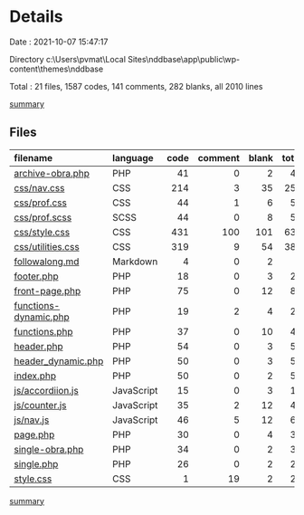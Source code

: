 # Details

Date : 2021-10-07 15:47:17

Directory c:\Users\pvmat\Local Sites\nddbase\app\public\wp-content\themes\nddbase

Total : 21 files,  1587 codes, 141 comments, 282 blanks, all 2010 lines

[summary](results.md)

## Files
| filename | language | code | comment | blank | total |
| :--- | :--- | ---: | ---: | ---: | ---: |
| [archive-obra.php](/archive-obra.php) | PHP | 41 | 0 | 2 | 43 |
| [css/nav.css](/css/nav.css) | CSS | 214 | 3 | 35 | 252 |
| [css/prof.css](/css/prof.css) | CSS | 44 | 1 | 6 | 51 |
| [css/prof.scss](/css/prof.scss) | SCSS | 44 | 0 | 8 | 52 |
| [css/style.css](/css/style.css) | CSS | 431 | 100 | 101 | 632 |
| [css/utilities.css](/css/utilities.css) | CSS | 319 | 9 | 54 | 382 |
| [followalong.md](/followalong.md) | Markdown | 4 | 0 | 2 | 6 |
| [footer.php](/footer.php) | PHP | 18 | 0 | 3 | 21 |
| [front-page.php](/front-page.php) | PHP | 75 | 0 | 12 | 87 |
| [functions-dynamic.php](/functions-dynamic.php) | PHP | 19 | 2 | 4 | 25 |
| [functions.php](/functions.php) | PHP | 37 | 0 | 10 | 47 |
| [header.php](/header.php) | PHP | 54 | 0 | 3 | 57 |
| [header_dynamic.php](/header_dynamic.php) | PHP | 50 | 0 | 3 | 53 |
| [index.php](/index.php) | PHP | 50 | 0 | 2 | 52 |
| [js/accordiion.js](/js/accordiion.js) | JavaScript | 15 | 0 | 3 | 18 |
| [js/counter.js](/js/counter.js) | JavaScript | 35 | 2 | 12 | 49 |
| [js/nav.js](/js/nav.js) | JavaScript | 46 | 5 | 12 | 63 |
| [page.php](/page.php) | PHP | 30 | 0 | 4 | 34 |
| [single-obra.php](/single-obra.php) | PHP | 34 | 0 | 2 | 36 |
| [single.php](/single.php) | PHP | 26 | 0 | 2 | 28 |
| [style.css](/style.css) | CSS | 1 | 19 | 2 | 22 |

[summary](results.md)